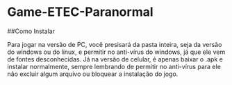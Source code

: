 # Game-ETEC-Paranormal

##Como Instalar

Para jogar na versão de PC, você presisará da pasta inteira, seja da versão do windows ou do linux, e permitir no anti-vírus do windows, já que ele vem de fontes desconhecidas.
Já na versão de celular, é apenas baixar o .apk e instalar normalmente, sempre lembrando de permitir no anti-vírus para ele não excluir algum arquivo ou bloquear a instalação do jogo.
